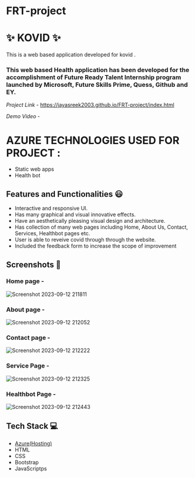# FRT-project
# ✨ KOVID  ✨

This is a web based application developed for kovid .

### This web based Health application has been developed for the accomplishment of Future Ready Talent Internship program launched by Microsoft, Future Skills Prime, Quess, Github and EY.


*Project Link* - https://jayasreek2003.github.io/FRT-project/index.html


*Demo Video* -  


# AZURE TECHNOLOGIES USED FOR PROJECT :
- Static web apps
- Health bot


## Features and Functionalities 😃

- Interactive and responsive UI.
- Has many graphical and visual innovative effects.
- Have an aesthetically pleasing visual design and architecture.
- Has collection of many web pages including Home, About Us, Contact, Services, Healthbot pages etc.
- User is able to reveive covid through through the website.
- Included the feedback form to increase the scope of improvement 

## Screenshots 📸
### Home page -


![Screenshot 2023-09-12 211811](https://github.com/jayasreek2003/FRT-project/assets/132218255/9a327d2b-64ec-40fe-9716-6e1cd46d505b)









### About page -






![Screenshot 2023-09-12 212052](https://github.com/jayasreek2003/FRT-project/assets/132218255/becb0da0-f63a-4e08-8334-36611b4b317e)




### Contact page -





![Screenshot 2023-09-12 212222](https://github.com/jayasreek2003/FRT-project/assets/132218255/4ff81f8e-661c-4856-8ee1-8d3f33de8273)



### Service Page -




![Screenshot 2023-09-12 212325](https://github.com/jayasreek2003/FRT-project/assets/132218255/7faed668-5bbe-48ca-8987-02ce4ae90365)


### Healthbot Page -





![Screenshot 2023-09-12 212443](https://github.com/jayasreek2003/FRT-project/assets/132218255/6e19c652-dfa1-4353-81a7-cb0d4d9747f8)


## Tech Stack 💻

- [Azure(Hosting)](https://azure.microsoft.com/en-in/features/azure-portal/)
- HTML
- CSS
- Bootstrap
- JavaScriptps
